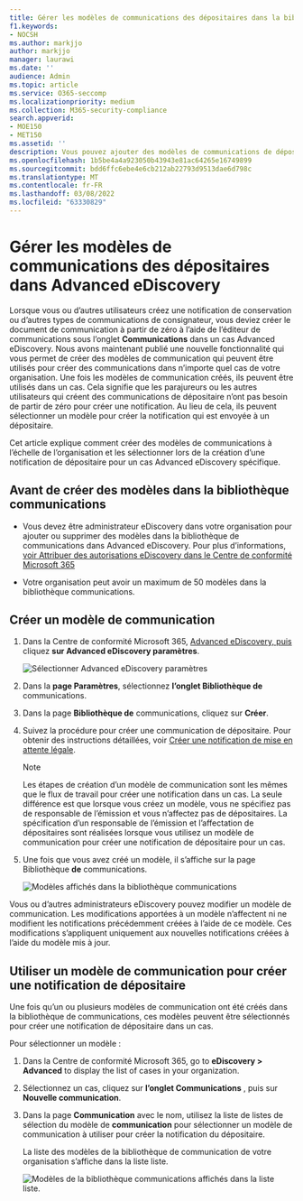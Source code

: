 ```yaml
---
title: Gérer les modèles de communications des dépositaires dans la bibliothèque de communications dans Advanced eDiscovery
f1.keywords:
- NOCSH
ms.author: markjjo
author: markjjo
manager: laurawi
ms.date: ''
audience: Admin
ms.topic: article
ms.service: O365-seccomp
ms.localizationpriority: medium
ms.collection: M365-security-compliance
search.appverid:
- MOE150
- MET150
ms.assetid: ''
description: Vous pouvez ajouter des modèles de communications de dépositaire (comme un modèle de notification de conservation) dans Advanced eDiscovery afin qu’ils soient utilisés dans n’importe quel cas de votre organisation.
ms.openlocfilehash: 1b5be4a4a923050b43943e81ac64265e16749899
ms.sourcegitcommit: bdd6ffc6ebe4e6cb212ab22793d9513dae6d798c
ms.translationtype: MT
ms.contentlocale: fr-FR
ms.lasthandoff: 03/08/2022
ms.locfileid: "63330829"
---
```

# <a name="manage-custodian-communications-templates-in-advanced-ediscovery"></a>Gérer les modèles de communications des dépositaires dans Advanced eDiscovery

Lorsque vous ou d’autres utilisateurs créez une notification de conservation ou d’autres types de communications de consignateur, vous deviez créer le document de communication à partir de zéro à l’aide de l’éditeur de communications sous l’onglet **Communications** dans un cas Advanced eDiscovery. Nous avons maintenant publié une nouvelle fonctionnalité qui vous permet de créer des modèles de communication qui peuvent être utilisés pour créer des communications dans n’importe quel cas de votre organisation. Une fois les modèles de communication créés, ils peuvent être utilisés dans un cas. Cela signifie que les parajureurs ou les autres utilisateurs qui créent des communications de dépositaire n’ont pas besoin de partir de zéro pour créer une notification. Au lieu de cela, ils peuvent sélectionner un modèle pour créer la notification qui est envoyée à un dépositaire.

Cet article explique comment créer des modèles de communications à l’échelle de l’organisation et les sélectionner lors de la création d’une notification de dépositaire pour un cas Advanced eDiscovery spécifique.

## <a name="before-you-create-templates-in-the-communications-library"></a>Avant de créer des modèles dans la bibliothèque communications

- Vous devez être administrateur eDiscovery dans votre organisation pour ajouter ou supprimer des modèles dans la bibliothèque de communications dans Advanced eDiscovery. Pour plus d’informations, [voir Attribuer des autorisations eDiscovery dans le Centre de conformité Microsoft 365](assign-ediscovery-permissions.md)  

- Votre organisation peut avoir un maximum de 50 modèles dans la bibliothèque communications.

## <a name="create-a-communications-template"></a>Créer un modèle de communication

1. Dans la Centre de conformité Microsoft 365, [Advanced eDiscovery, puis](https://go.microsoft.com/fwlink/p/?linkid=2173764) cliquez **sur Advanced eDiscovery paramètres**.

   ![Sélectionner Advanced eDiscovery paramètres](..\media\HistoricalVersions1.png)

2. Dans la **page Paramètres**, sélectionnez **l’onglet Bibliothèque de** communications.

3. Dans la page **Bibliothèque de** communications, cliquez sur **Créer**.

4. Suivez la procédure pour créer une communication de dépositaire. Pour obtenir des instructions détaillées, voir [Créer une notification de mise en attente légale](create-hold-notification.md).

   > [!NOTE]
   > Les étapes de création d’un modèle de communication sont les mêmes que le flux de travail pour créer une notification dans un cas. La seule différence est que lorsque vous créez un modèle, vous ne spécifiez pas de responsable de l’émission et vous n’affectez pas de dépositaires. La spécification d’un responsable de l’émission et l’affectation de dépositaires sont réalisées lorsque vous utilisez un modèle de communication pour créer une notification de dépositaire pour un cas.

5. Une fois que vous avez créé un modèle, il s’affiche sur la page Bibliothèque **de** communications.

   ![Modèles affichés dans la bibliothèque communications](..\media\AeDCommunicationsLibrary1.png)

Vous ou d’autres administrateurs eDiscovery pouvez modifier un modèle de communication. Les modifications apportées à un modèle n’affectent ni ne modifient les notifications précédemment créées à l’aide de ce modèle. Ces modifications s’appliquent uniquement aux nouvelles notifications créées à l’aide du modèle mis à jour.

## <a name="use-a-communications-template-to-create-a-custodian-notification"></a>Utiliser un modèle de communication pour créer une notification de dépositaire

Une fois qu’un ou plusieurs modèles de communication ont été créés dans la bibliothèque de communications, ces modèles peuvent être sélectionnés pour créer une notification de dépositaire dans un cas.

Pour sélectionner un modèle :

1. Dans la Centre de conformité Microsoft 365, go to **eDiscovery > Advanced** to display the list of cases in your organization.

2. Sélectionnez un cas, cliquez sur **l’onglet Communications** , puis sur **Nouvelle communication**.

3. Dans la page **Communication** avec le nom, utilisez la liste de listes de sélection du modèle de **communication** pour sélectionner un modèle de communication à utiliser pour créer la notification du dépositaire.

   La liste des modèles de la bibliothèque de communication de votre organisation s’affiche dans la liste liste.

   ![Modèles de la bibliothèque communications affichés dans la liste liste.](..\media\AeDCommunicationsTemplates1.png)
